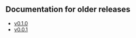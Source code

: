 ## Documentation for older releases

* [v0.1.0](https://github.com/iter8-tools/docs/tree/v0.1.0)
* [v0.0.1](https://github.com/iter8-tools/docs/tree/v0.0.1)
